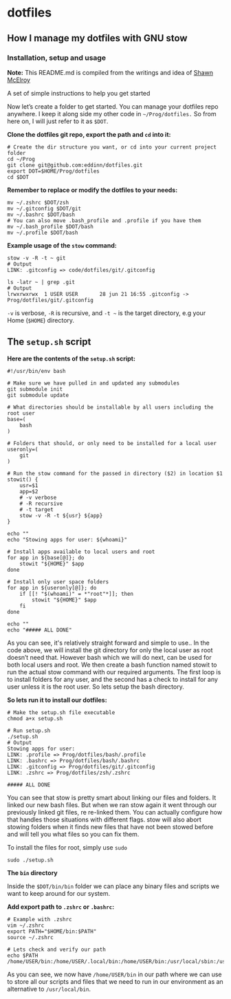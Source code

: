 # dotfiles

## How I manage my dotfiles with GNU stow

### Installation, setup and usage

**Note:**
This README.md is compiled from the writings and idea of [Shawn McElroy](https://writingco.de/how-to-manage-your-dotfiles-with-stow/)


A set of simple instructions to help you get started

Now let’s create a folder to get started. You can manage your dotfiles repo anywhere. I keep it along side my other code in ```~/Prog/dotfiles.``` So from here on, I will just refer to it as ```$DOT```.

**Clone the dotfiles git repo, export the path and ```cd``` into it:**

```shell
# Create the dir structure you want, or cd into your current project folder
cd ~/Prog
git clone git@github.com:eddinn/dotfiles.git
export DOT=$HOME/Prog/dotfiles
cd $DOT
```

**Remember to replace or modify the dotfiles to your needs:**

```shell
mv ~/.zshrc $DOT/zsh
mv ~/.gitconfig $DOT/git
mv ~/.bashrc $DOT/bash
# You can also move .bash_profile and .profile if you have them
mv ~/.bash_profile $DOT/bash
mv ~/.profile $DOT/bash
```

**Example usage of the ``stow`` command:**

```shell
stow -v -R -t ~ git
# Output
LINK: .gitconfig => code/dotfiles/git/.gitconfig

ls -latr ~ | grep .git
# Output
lrwxrwxrwx  1 USER USER       28 jun 21 16:55 .gitconfig -> Prog/dotfiles/git/.gitconfig
```

```-v``` is verbose, ```-R``` is recursive, and ```-t ~``` is the target directory, e.g your Home (```$HOME```) directory.

## The ```setup.sh``` script

**Here are the contents of the ```setup.sh``` script:**

```shell
#!/usr/bin/env bash

# Make sure we have pulled in and updated any submodules
git submodule init
git submodule update

# What directories should be installable by all users including the root user
base=(
    bash
)

# Folders that should, or only need to be installed for a local user
useronly=(
    git
)

# Run the stow command for the passed in directory ($2) in location $1
stowit() {
    usr=$1
    app=$2
    # -v verbose
    # -R recursive
    # -t target
    stow -v -R -t ${usr} ${app}
}

echo ""
echo "Stowing apps for user: ${whoami}"

# Install apps available to local users and root
for app in ${base[@]}; do
    stowit "${HOME}" $app
done

# Install only user space folders
for app in ${useronly[@]}; do
    if [[! "$(whoami)" = *"root"*]]; then
        stowit "${HOME}" $app
    fi
done

echo ""
echo "##### ALL DONE"
```

As you can see, it's relatively straight forward and simple to use..
In the code above, we will install the git directory for only the local user as root doesn’t need that. However bash which we will do next, can be used for both local users and root. We then create a bash function named stowit to run the actual stow command with our required arguments.
The first loop is to install folders for any user, and the second has a check to install for any user unless it is the root user. So lets setup the bash directory.

**So lets run it to install our dotfiles:**

```shell
# Make the setup.sh file executable
chmod a+x setup.sh

# Run setup.sh
./setup.sh
# Output
Stowing apps for user:
LINK: .profile => Prog/dotfiles/bash/.profile
LINK: .bashrc => Prog/dotfiles/bash/.bashrc
LINK: .gitconfig => Prog/dotfiles/git/.gitconfig
LINK: .zshrc => Prog/dotfiles/zsh/.zshrc

##### ALL DONE
```

You can see that stow is pretty smart about linking our files and folders. It linked our new bash files. But when we ran stow again it went through our previously linked git files, re re-linked them. You can actually configure how that handles those situations with different flags. stow will also abort stowing folders when it finds new files that have not been stowed before and will tell you what files so you can fix them.

To install the files for root, simply use ```sudo```

```shell
sudo ./setup.sh
```

**The ```bin``` directory**

Inside the ```$DOT/bin/bin``` folder we can place any binary files and scripts we want to keep around for our system.

**Add export path to ```.zshrc``` or ```.bashrc```:**

```shell
# Example with .zshrc
vim ~/.zshrc
export PATH="$HOME/bin:$PATH"
source ~/.zshrc

# Lets check and verify our path
echo $PATH
/home/USER/bin:/home/USER/.local/bin:/home/USER/bin:/usr/local/sbin:/usr/local/bin:/usr/sbin:/usr/bin:/sbin:/bin:/usr/games:/usr/local/games:/snap/bin
```

As you can see, we now have ```/home/USER/bin``` in our path where we can use to store all our scripts and files that we need to run in our environment as an alternative to ```/usr/local/bin```.
